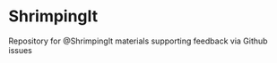 ShrimpingIt
===========

Repository for @ShrimpingIt materials supporting feedback via Github issues 